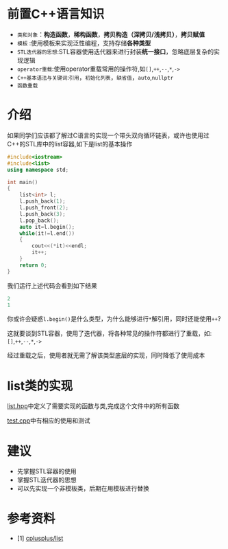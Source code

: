 # 前置C++语言知识
* `类和对象`：**构造函数**，**稀构函数**，**拷贝构造（深拷贝/浅拷贝）**，**拷贝赋值**
* `模板` :使用模板来实现泛性编程，支持存储**各种类型**
* `STL迭代器的思想`:STL容器使用迭代器来进行封装**统一接口**，忽略底层复杂的实现逻辑
* `operator重载`:使用operator重载常用的操作符,如`[]`,`++`,`--`,`*`,`->`
* `C++基本语法与关键词`:`引用`，`初始化列表`，`缺省值`，`auto`,`nullptr`
* `函数重载`

# 介绍
如果同学们应该都了解过C语言的实现一个带头双向循环链表，或许也使用过C++的STL库中的list容器,如下是list的基本操作
~~~cpp
#include<iostream>
#include<list>
using namespace std;

int main()
{
    list<int> l;
    l.push_back(1);
    l.push_front(2);
    l.push_back(3);
    l.pop_back();
    auto it=l.begin();
    while(it!=l.end())
    {
        cout<<(*it)<<endl;
        it++;
    }
    return 0;
}
~~~
我们运行上述代码会看到如下结果
~~~cpp
2
1
~~~
你或许会疑惑`l.begin()`是什么类型，为什么能够进行`*`解引用，同时还能使用`++`?

这就要谈到STL容器，使用了迭代器，将各种常见的操作符都进行了重载，如:`[]`,`++`,`--`,`*`,`->`

经过重载之后，使用者就无需了解该类型底层的实现，同时降低了使用成本


# list类的实现
[list.hpp](./Plan6-list.hpp)中定义了需要实现的函数与类,完成这个文件中的所有函数

[test.cpp](./Plan6-test.cpp)中有相应的使用和测试


# 建议
* 先掌握STL容器的使用
* 掌握STL迭代器的思想
* 可以先实现一个非模板类，后期在用模板进行替换


# 参考资料
* [1] [cplusplus/list](https://cplusplus.com/reference/list/list/?kw=list)